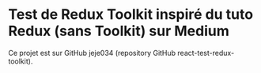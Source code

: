 # Test de Redux Toolkit inspiré du tuto Redux (sans Toolkit) sur Medium

Ce projet est sur GitHub jeje034 (repository GitHub react-test-redux-toolkit).

